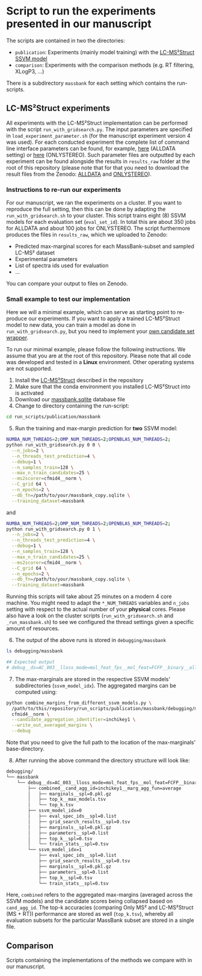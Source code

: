 # Script to run the experiments presented in our manuscript

The scripts are contained in two the directories:

- ```publication```: Experiments (mainly model training) with the [LC-MS²Struct SSVM model](https://github.com/aalto-ics-kepaco/msms_rt_ssvm)
- ```comparison```: Experiments with the comparison methods (e.g. RT filtering, XLogP3, ...)

There is a subdirectory ```massbank``` for each setting which contains the run-scripts.

## LC-MS²Struct experiments

All experiments with the LC-MS²Struct implementation can be performed with the script ```run_with_gridsearch.py```. 
The input parameters are specified in ```load_experiment_parameter.sh``` (for the manuscript experiment version 4 was
used). For each conducted experiment the complete list of command line interface parameters can be found, for example,
[here](example_parameters_ALLDATA.list) (ALLDATA setting) or [here](example_parameters_ONLYSTEREO.list) (ONLYSTEREO).
Such parameter files are outputted by each experiment can be found alongside the results in ```results_raw``` folder 
at the root of this repository (please note that for that you need to download the result files from the Zenodo: 
[ALLDATA](https://zenodo.org/record/6451016) and [ONLYSTEREO](https://zenodo.org/record/6037629)).

### Instructions to re-run our experiments

For our manuscript, we ran the experiments on a cluster. If you want to reproduce the full setting, then this can be 
done by adapting the ```run_with_gridsearch.sh``` to your cluster. This script trains eight (8) SSVM models for each
evaluation set (```eval_set_id```). In total this are about 350 jobs for ALLDATA and about 100 jobs for ONLYSTEREO. 
The script furthermore produces the files in ```results_raw```, which we uploaded to Zenodo:

- Predicted max-marginal scores for each MassBank-subset and sampled LC-MS² dataset  
- Experimental parameters
- List of spectra ids used for evaluation
- ...

You can compare your output to files on Zenodo. 

### Small example to test our implementation

Here we will a minimal example, which can serve as starting point to re-produce our experiments. If you want to 
apply a trained LC-MS²Struct model to new data, you can train a model as done in ```run_with_gridsearch.py```, but 
you need to implement your [own candidate set wrapper](https://github.com/aalto-ics-kepaco/msms_rt_ssvm/tree/master/ssvm). 

To run our minimal example, please follow the following instructions. We assume that you are at the root of this 
repository. Please note that all code was developed and tested in a **Linux** environment. Other operating systems are 
not supported.

1) Install the [LC-MS²Struct](https://github.com/aalto-ics-kepaco/msms_rt_ssvm) described in the repository
2) Make sure that the conda environment you installed LC-MS²Struct into is activated
3) Download our [massbank.sqlite](https://zenodo.org/record/5854661) database file
4) Change to directory containing the run-script: 
```bash
cd run_scripts/publication/massbank
```
5) Run the training and max-margin prediction for **two** SSVM model:
```bash
NUMBA_NUM_THREADS=2;OMP_NUM_THREADS=2;OPENBLAS_NUM_THREADS=2;
python run_with_gridsearch.py 0 0 \
  --n_jobs=2 \
  --n_threads_test_prediction=4 \
  --debug=1 \
  --n_samples_train=128 \
  --max_n_train_candidates=25 \
  --ms2scorer=cfmid4__norm \
  --C_grid 64 \
  --n_epochs=2 \
  --db_fn=/path/to/your/massbank_copy.sqlite \
  --training_dataset=massbank
```
and 
```bash
NUMBA_NUM_THREADS=2;OMP_NUM_THREADS=2;OPENBLAS_NUM_THREADS=2;
python run_with_gridsearch.py 0 1 \
  --n_jobs=2 \
  --n_threads_test_prediction=4 \
  --debug=1 \
  --n_samples_train=128 \
  --max_n_train_candidates=25 \
  --ms2scorer=cfmid4__norm \
  --C_grid 64 \
  --n_epochs=2 \
  --db_fn=/path/to/your/massbank_copy.sqlite \
  --training_dataset=massbank
```

Running this scripts will take about 25 minutes on a modern 4 core machine. You might need to adapt the 
```*_NUM_THREADS``` variables and ```n_jobs``` setting with respect to the actual number of your **physical** cores.
Please also have a look on the cluster scripts (```run_with_gridsearch.sh``` and ```_run_massbank.sh```) to see we 
configured the thread settings given a specific amount of resources.

6) The output of the above runs is stored in ```debugging/massbank```
```bash
ls debugging/massbank

## Expected output
# debug__ds=AC_003__lloss_mode=mol_feat_fps__mol_feat=FCFP__binary__all__3D__mol_id=cid__ms2scorer=cfmid4__norm__ssvm_flavor=default
```

7) The max-marginals are stored in the respective SSVM models' subdirectories (```ssvm_model_idx```). The aggregated 
   margins can be computed using:
```bash
python combine_margins_from_different_ssvm_models.py \ 
  /path/to/this/repository/run_scripts/publication/massbank/debugging/massbank \
  cfmid4__norm \
  --candidate_aggregation_identifier=inchikey1 \
  --write_out_averaged_margins \
  --debug
```
   Note that you need to give the full path to the location of the max-marginals' base-directory. 

8) After running the above command the directory structure will look like:
```bash
debugging/
└── massbank
    └── debug__ds=AC_003__lloss_mode=mol_feat_fps__mol_feat=FCFP__binary__all__3D__mol_id=cid__ms2scorer=cfmid4__norm__ssvm_flavor=default
        ├── combined__cand_agg_id=inchikey1__marg_agg_fun=average
        │   ├── marginals__spl=0.pkl.gz
        │   ├── top_k__max_models.tsv
        │   └── top_k.tsv
        ├── ssvm_model_idx=0
        │   ├── eval_spec_ids__spl=0.list
        │   ├── grid_search_results__spl=0.tsv
        │   ├── marginals__spl=0.pkl.gz
        │   ├── parameters__spl=0.list
        │   ├── top_k__spl=0.tsv
        │   └── train_stats__spl=0.tsv
        └── ssvm_model_idx=1
            ├── eval_spec_ids__spl=0.list
            ├── grid_search_results__spl=0.tsv
            ├── marginals__spl=0.pkl.gz
            ├── parameters__spl=0.list
            ├── top_k__spl=0.tsv
            └── train_stats__spl=0.tsv
```
   Here, ```combined``` refers to the aggregated max-margins (averaged across the SSVM models) and the candidate scores
   being collapsed based on ```cand_agg_id```. The top-k accuracies (comparing Only MS² and LC-MS²Struct (MS + RT)) 
   performance are stored as well (```top_k.tsv```), whereby all evaluation subsets for the particular MassBank 
   subset are stored in a single file.

## Comparison

Scripts containing the implementations of the methods we compare with in our manuscript.  

